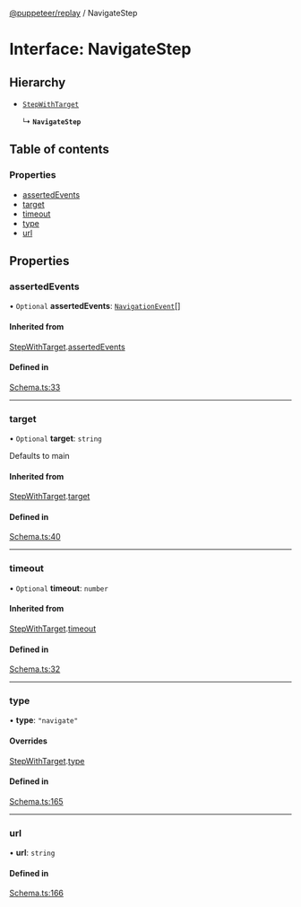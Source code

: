 [@puppeteer/replay](../README.md) / NavigateStep

# Interface: NavigateStep

## Hierarchy

- [`StepWithTarget`](Schema.StepWithTarget.md)

  ↳ **`NavigateStep`**

## Table of contents

### Properties

- [assertedEvents](NavigateStep.md#assertedevents)
- [target](NavigateStep.md#target)
- [timeout](NavigateStep.md#timeout)
- [type](NavigateStep.md#type)
- [url](NavigateStep.md#url)

## Properties

### assertedEvents

• `Optional` **assertedEvents**: [`NavigationEvent`](Schema.NavigationEvent.md)[]

#### Inherited from

[StepWithTarget](Schema.StepWithTarget.md).[assertedEvents](Schema.StepWithTarget.md#assertedevents)

#### Defined in

[Schema.ts:33](https://github.com/puppeteer/replay/blob/main/src/Schema.ts#L33)

---

### target

• `Optional` **target**: `string`

Defaults to main

#### Inherited from

[StepWithTarget](Schema.StepWithTarget.md).[target](Schema.StepWithTarget.md#target)

#### Defined in

[Schema.ts:40](https://github.com/puppeteer/replay/blob/main/src/Schema.ts#L40)

---

### timeout

• `Optional` **timeout**: `number`

#### Inherited from

[StepWithTarget](Schema.StepWithTarget.md).[timeout](Schema.StepWithTarget.md#timeout)

#### Defined in

[Schema.ts:32](https://github.com/puppeteer/replay/blob/main/src/Schema.ts#L32)

---

### type

• **type**: `"navigate"`

#### Overrides

[StepWithTarget](Schema.StepWithTarget.md).[type](Schema.StepWithTarget.md#type)

#### Defined in

[Schema.ts:165](https://github.com/puppeteer/replay/blob/main/src/Schema.ts#L165)

---

### url

• **url**: `string`

#### Defined in

[Schema.ts:166](https://github.com/puppeteer/replay/blob/main/src/Schema.ts#L166)
